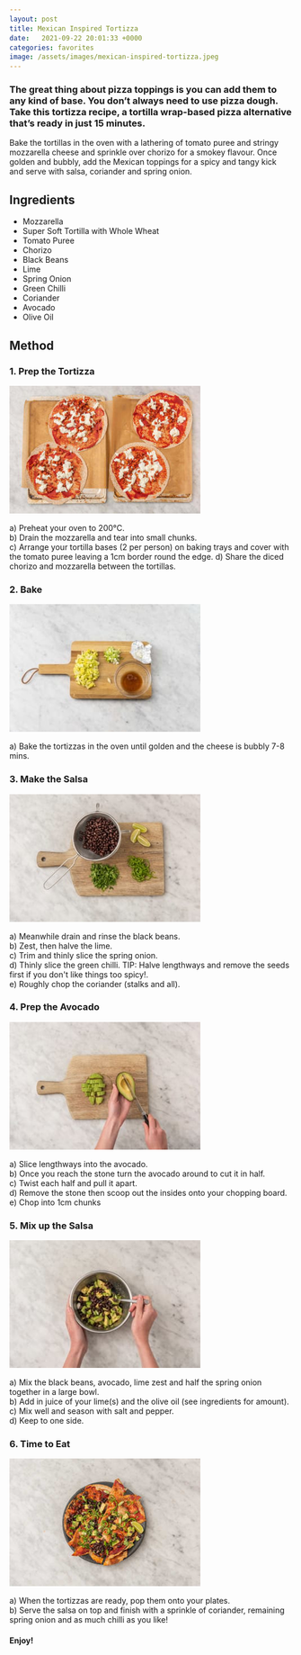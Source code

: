 ```yaml
---
layout: post
title: Mexican Inspired Tortizza
date:   2021-09-22 20:01:33 +0000
categories: favorites
image: /assets/images/mexican-inspired-tortizza.jpeg
---
```


### The great thing about pizza toppings is you can add them to any kind of base. You don’t always need to use pizza dough. Take this tortizza recipe, a tortilla wrap-based pizza alternative that’s ready in just 15 minutes.

Bake the tortillas in the oven with a lathering of tomato puree and stringy mozzarella cheese and sprinkle over chorizo for a smokey flavour. Once golden and bubbly, add the Mexican toppings for a spicy and tangy kick and serve with salsa, coriander and spring onion.

## Ingredients

* Mozzarella
* Super Soft Tortilla with Whole Wheat
* Tomato Puree
* Chorizo
* Black Beans
* Lime
* Spring Onion
* Green Chilli
* Coriander
* Avocado
* Olive Oil

## Method

### 1. Prep the Tortizza

![Prep the Tortizza](/assets/images/mit-step-1.jpeg "Prep the Tortizza")

a) Preheat your oven to 200°C.  
b) Drain the mozzarella and tear into small chunks.  
c) Arrange your tortilla bases (2 per person) on baking trays and cover with the tomato puree leaving a 1cm border round the edge.   d) Share the diced chorizo and mozzarella between the tortillas.

### 2. Bake  

![Bake](/assets/images/bpkn-step-2.jpeg "Bake")

a) Bake the tortizzas in the oven until golden and the cheese is bubbly 7-8 mins.  

### 3. Make the Salsa

![Make the Salsa](/assets/images/mit-step-3.jpeg "Make the Salsa")

a) Meanwhile drain and rinse the black beans.  
b) Zest, then halve the lime.  
c) Trim and thinly slice the spring onion.  
d) Thinly slice the green chilli. TIP: Halve lengthways and remove the seeds first if you don't like things too spicy!.  
e) Roughly chop the coriander (stalks and all).

### 4. Prep the Avocado  

![Prep the Avocado](/assets/images/mit-step-4.jpeg "Prep the Avocado")

a) Slice lengthways into the avocado.  
b) Once you reach the stone turn the avocado around to cut it in half.  
c) Twist each half and pull it apart.  
d) Remove the stone then scoop out the insides onto your chopping board.  
e) Chop into 1cm chunks  

### 5. Mix up the Salsa

![Mix up the Salsa](/assets/images/mit-step-5.jpeg "Mix up the Salsa")

a) Mix the black beans, avocado, lime zest and half the spring onion together in a large bowl.  
b) Add in juice of your lime(s) and the olive oil (see ingredients for amount).  
c) Mix well and season with salt and pepper.  
d) Keep to one side.

### 6. Time to Eat

![Time to Eat](/assets/images/mit-step-6.jpeg "Time to Eat")  

a) When the tortizzas are ready, pop them onto your plates.  
b) Serve the salsa on top and finish with a sprinkle of coriander, remaining spring onion and as much chilli as you like!  

#### Enjoy!
